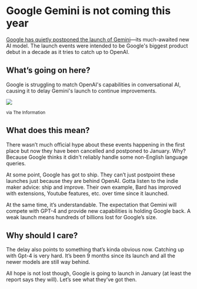 # Google Gemini is not coming this year

[Google has quietly postponed the launch of Gemini](https://www.theinformation.com/articles/google-postpones-big-ai-launch-as-openai-zooms-ahead?utm_source=bensbites\&utm_medium=referral\&utm_campaign=google-gemini-is-not-coming-this-year)—its much-awaited new AI model. The launch events were intended to be Google's biggest product debut in a decade as it tries to catch up to OpenAI.

## What’s going on here?

Google is struggling to match OpenAI's capabilities in conversational AI, causing it to delay Gemini's launch to continue improvements.

![](https://media.beehiiv.com/cdn-cgi/image/fit=scale-down,format=auto,onerror=redirect,quality=80/uploads/asset/file/d21786b5-30dc-4cb1-8dbe-d6479e18c013/image.png?t=1701693824)

<small>via The Information</small>

## What does this mean?

There wasn’t much official hype about these events happening in the first place but now they have been cancelled and postponed to January. Why? Because Google thinks it didn't reliably handle some non-English language queries.

At some point, Google has got to ship. They can’t just postpoint these launches just because they are behind OpenAI. Gotta listen to the indie maker advice: ship and improve. Their own example, Bard has improved with extensions, Youtube features, etc. over time since it launched.

At the same time, it’s understandable. The expectation that Gemini will compete with GPT-4 and provide new capabilities is holding Google back. A weak launch means hundreds of billions lost for Google’s size.

## Why should I care?

The delay also points to something that’s kinda obvious now. Catching up with Gpt-4 is very hard. It’s been 9 months since its launch and all the newer models are still way behind.

All hope is not lost though, Google is going to launch in January (at least the report says they will). Let’s see what they’ve got then.
